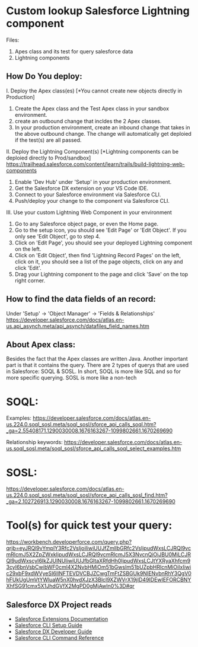 # Custom lookup Salesforce Lightning component
Files:
1. Apes class and its test for query salesforce data
2. Lightning components

## How Do You deploy: 
I. Deploy the Apex class(es)  [*You cannot create new objects directly in Production]
  1. Create the Apex class and the Test Apex class in your sandbox environment.
  2. create an outbound change that incldes the 2 Apex classes.
  3. In your production environment, create an inbound change that takes in the above outbound change. The change will automatically get deploied if the test(s) are all passed.

II. Deploy the Lightning Component(s)  [*Lightning components can be deploied directly to Prod/sandbox]
https://trailhead.salesforce.com/content/learn/trails/build-lightning-web-components

  1. Enable 'Dev Hub' under 'Setup' in your production environment.
  2. Get the Salesforce DX extension on your VS Code IDE.
  3. Connect to your Salesforce environment via Salesforce CLI.
  4. Push/deploy your change to the component via Salesforce CLI.

III. Use your custom Lightning Web Component in your environment
  1. Go to any Salesforce object page, or even the Home page.
  2. Go to the setup icon, you should see 'Edit Page' or 'Edit Object'. If you only see 'Edit Object', go to step 4.
  3. Click on 'Edit Page', you should see your deployed Lightning component on the left.
  4. Click on 'Edit Object', then find 'Lightning Record Pages' on the left, click on it, you should see a list of the page objects, click on any and click 'Edit'.
  5. Drag your Lightning component to the page and click 'Save' on the top right corner.
 
## How to find the data fields of an record:
  Under 'Setup' -> 'Object Manager' -> 'Fields & Relationships'
  https://developer.salesforce.com/docs/atlas.en-us.api_asynch.meta/api_asynch/datafiles_field_names.htm
 
## About Apex class:
  Besides the fact that the Apex classes are written Java. Another important part is that it contains the query. There are 2 types of querys that are used in Salesforce: SOQL & SOSL. In short, SOQL is more like SQL and so for more specific querying. SOSL is more like a non-tech 
  # SOQL:
  Examples:
https://developer.salesforce.com/docs/atlas.en-us.224.0.soql_sosl.meta/soql_sosl/sforce_api_calls_soql.htm?_ga=2.55408171.1290030008.1676163267-1099802661.1670269690

  Relationship keywords:
  https://developer.salesforce.com/docs/atlas.en-us.soql_sosl.meta/soql_sosl/sforce_api_calls_soql_select_examples.htm
  # SOSL:
  https://developer.salesforce.com/docs/atlas.en-us.224.0.soql_sosl.meta/soql_sosl/sforce_api_calls_sosl_find.htm?_ga=2.102726913.1290030008.1676163267-1099802661.1670269690
  
  # Tool(s) for quick test your query:
  https://workbench.developerforce.com/query.php?qrjb=eyJRQl9vYmplY3Rfc2VsIjoiIiwiUUJfZmllbGRfc2VsIjpudWxsLCJRQl9vcmRlcmJ5X2ZpZWxkIjpudWxsLCJRQl9vcmRlcmJ5X3NvcnQiOiJBU0MiLCJRQl9udWxscyI6IkZJUlNUIiwiUUJfbGltaXRfdHh0IjpudWxsLCJtYXRyaXhfcm93cyI6bnVsbCwibWF0cml4X2NvbHMiOm51bGwsIm51bUZpbHRlcnMiOiIxIiwic29xbF9xdWVyeSI6IlNFTEVDVCBJZCwgTmFtZSBGUk9NIENvbnRhY3QgV0hFUkUgUmVtYWluaW5nX0hvdXJzX3Blcl9XZWVrX19jID49IDEwIEFORCBNYXhfSG91cmx5X1JhdGVfX2MgPD0gMjAwIn0%3D#qr
 
## Salesforce DX Project reads

- [Salesforce Extensions Documentation](https://developer.salesforce.com/tools/vscode/)
- [Salesforce CLI Setup Guide](https://developer.salesforce.com/docs/atlas.en-us.sfdx_setup.meta/sfdx_setup/sfdx_setup_intro.htm)
- [Salesforce DX Developer Guide](https://developer.salesforce.com/docs/atlas.en-us.sfdx_dev.meta/sfdx_dev/sfdx_dev_intro.htm)
- [Salesforce CLI Command Reference](https://developer.salesforce.com/docs/atlas.en-us.sfdx_cli_reference.meta/sfdx_cli_reference/cli_reference.htm)
